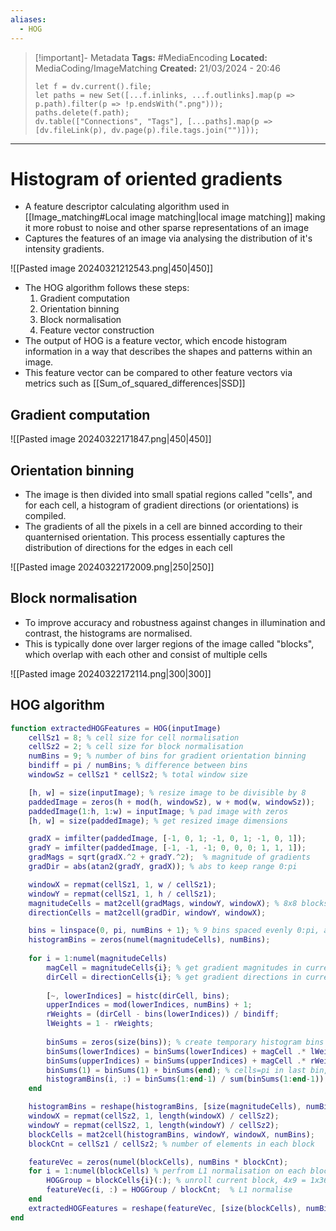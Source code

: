 ```yaml
---
aliases:
  - HOG
---
```


> [!important]- Metadata
> **Tags:** #MediaEncoding 
> **Located:** MediaCoding/ImageMatching
> **Created:** 21/03/2024 - 20:46
> ```dataviewjs
> let f = dv.current().file;
> let paths = new Set([...f.inlinks, ...f.outlinks].map(p => p.path).filter(p => !p.endsWith(".png")));
> paths.delete(f.path);
> dv.table(["Connections", "Tags"], [...paths].map(p => [dv.fileLink(p), dv.page(p).file.tags.join("")]));
> ```

___
# Histogram of oriented gradients
- A feature descriptor calculating algorithm used in [[Image_matching#Local image matching|local image matching]] making it more robust to noise and other sparse representations of an image 
- Captures the features of an image via analysing the distribution of it's intensity gradients. 

![[Pasted image 20240321212543.png|450|450]]

- The HOG algorithm follows these steps:
    1. Gradient computation 
    2. Orientation binning
    3. Block normalisation 
    4. Feature vector construction
- The output of HOG is a feature vector, which encode histogram information in a way that describes the shapes and patterns within an image. 
- This feature vector can be compared to other feature vectors via metrics such as [[Sum_of_squared_differences|SSD]]


## Gradient computation
![[Pasted image 20240322171847.png|450|450]]

## Orientation binning
- The image is then divided into small spatial regions called "cells", and for each cell, a histogram of gradient directions (or orientations) is compiled.
- The gradients of all the pixels in a cell are binned according to their quanternised orientation. This process essentially captures the distribution of directions for the edges in each cell

![[Pasted image 20240322172009.png|250|250]]


## Block normalisation
- To improve accuracy and robustness against changes in illumination and contrast, the histograms are normalised.
- This is typically done over larger regions of the image called "blocks", which overlap with each other and consist of multiple cells

![[Pasted image 20240322172114.png|300|300]]
## HOG algorithm

```matlab
function extractedHOGFeatures = HOG(inputImage)
    cellSz1 = 8; % cell size for cell normalisation
    cellSz2 = 2; % cell size for block normalisation
    numBins = 9; % number of bins for gradient orientation binning
    bindiff = pi / numBins; % difference between bins
    windowSz = cellSz1 * cellSz2; % total window size

    [h, w] = size(inputImage); % resize image to be divisible by 8 
    paddedImage = zeros(h + mod(h, windowSz), w + mod(w, windowSz));
    paddedImage(1:h, 1:w) = inputImage; % pad image with zeros 
    [h, w] = size(paddedImage); % get resized image dimensions

    gradX = imfilter(paddedImage, [-1, 0, 1; -1, 0, 1; -1, 0, 1]); 
    gradY = imfilter(paddedImage, [-1, -1, -1; 0, 0, 0; 1, 1, 1]);
    gradMags = sqrt(gradX.^2 + gradY.^2);  % magnitude of gradients
    gradDir = abs(atan2(gradY, gradX)); % abs to keep range 0:pi

    windowX = repmat(cellSz1, 1, w / cellSz1); 
    windowY = repmat(cellSz1, 1, h / cellSz1); 
    magnitudeCells = mat2cell(gradMags, windowY, windowX); % 8x8 blocks
    directionCells = mat2cell(gradDir, windowY, windowX); 

    bins = linspace(0, pi, numBins + 1); % 9 bins spaced evenly 0:pi, add pi to wrap
    histogramBins = zeros(numel(magnitudeCells), numBins); 
 
    for i = 1:numel(magnitudeCells) 
        magCell = magnitudeCells{i}; % get gradient magnitudes in current window
        dirCell = directionCells{i}; % get gradient directions in current window
        
        [~, lowerIndices] = histc(dirCell, bins); 
        upperIndices = mod(lowerIndices, numBins) + 1; 
        rWeights = (dirCell - bins(lowerIndices)) / bindiff; 
        lWeights = 1 - rWeights; 
        
        binSums = zeros(size(bins)); % create temporary histogram bins
        binSums(lowerIndices) = binSums(lowerIndices) + magCell .* lWeights;
        binSums(upperIndices) = binSums(upperIndices) + magCell .* rWeights;
        binSums(1) = binSums(1) + binSums(end); % cells=pi in last bin, wrap
        histogramBins(i, :) = binSums(1:end-1) / sum(binSums(1:end-1)); % L1 
    end

    histogramBins = reshape(histogramBins, [size(magnitudeCells), numBins]); 
    windowX = repmat(cellSz2, 1, length(windowX) / cellSz2); 
    windowY = repmat(cellSz2, 1, length(windowY) / cellSz2); 
    blockCells = mat2cell(histogramBins, windowY, windowX, numBins); 
    blockCnt = cellSz1 / cellSz2; % number of elements in each block

    featureVec = zeros(numel(blockCells), numBins * blockCnt); 
    for i = 1:numel(blockCells) % perfrom L1 normalisation on each block
        HOGGroup = blockCells{i}(:); % unroll current block, 4x9 = 1x36
        featureVec(i, :) = HOGGroup / blockCnt;  % L1 normalise
    end
    extractedHOGFeatures = reshape(featureVec, [size(blockCells), numBins * blockCnt]); 
end
```
